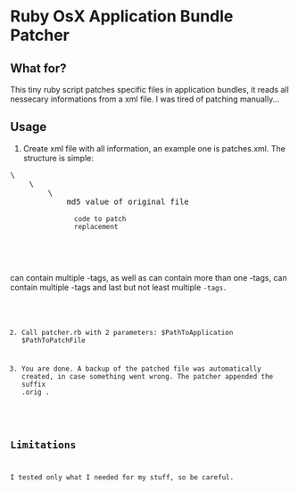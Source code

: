 # Ruby OsX Application Bundle Patcher

## What for?

This tiny ruby script patches specific files in application bundles, it reads all nessecary informations from a xml file. I was tired of patching manually...


## Usage

1. Create xml file with all information, an example one is patches.xml. The structure is simple:
<pre>
\<patches>
	\<patch app="YourAppName" version="VersionNumber">
		\<file path="Contents/MacOS/HelloWorld">
			<md5>md5 value of original file</md5>
			<code>
				<original>code to patch</original>
				<patched>replacement</patched>
			</code>
		</file>	
	</patch>
</patches>
</pre>
<patches> can contain multiple <patch>-tags, as well as <patch> can contain more than one <file>-tags, <file> can contain multiple <md5>-tags and last but not least multiple <code>-tags.

2. Call patcher.rb with 2 parameters: $PathToApplication $PathToPatchFile

3. You are done. A backup of the patched file was automatically created, in case something went wrong. The patcher appended the suffix .orig .

## Limitations

I tested only what I needed for my stuff, so be careful.